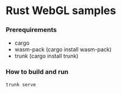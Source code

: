 # Rust WebGL samples

### Prerequirements
- cargo
- wasm-pack (cargo install wasm-pack)
- trunk (cargo install trunk)

### How to build and run
```bash
trunk serve
```
